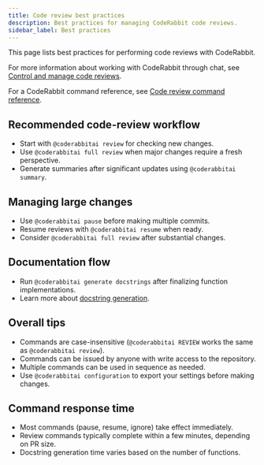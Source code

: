```yaml
---
title: Code review best practices
description: Best practices for managing CodeRabbit code reviews.
sidebar_label: Best practices
---
```


This page lists best practices for performing code reviews with CodeRabbit.

For more information about working with
CodeRabbit through chat, see [Control and manage code reviews](/guides/commands).

For a CodeRabbit command reference, see [Code review command reference](/reference/review-commands).

## Recommended code-review workflow

- Start with `@coderabbitai review` for checking new changes.
- Use `@coderabbitai full review` when major changes require a fresh perspective.
- Generate summaries after significant updates using `@coderabbitai summary`.

## Managing large changes

- Use `@coderabbitai pause` before making multiple commits.
- Resume reviews with `@coderabbitai resume` when ready.
- Consider `@coderabbitai full review` after substantial changes.

## Documentation flow

- Run `@coderabbitai generate docstrings` after finalizing function implementations.
- Learn more about [docstring generation](/finishing-touches/docstrings).

## Overall tips

- Commands are case-insensitive (`@coderabbitai REVIEW` works the same as `@coderabbitai review`).
- Commands can be issued by anyone with write access to the repository.
- Multiple commands can be used in sequence as needed.
- Use `@coderabbitai configuration` to export your settings before making changes.

## Command response time

- Most commands (pause, resume, ignore) take effect immediately.
- Review commands typically complete within a few minutes, depending on PR size.
- Docstring generation time varies based on the number of functions.

